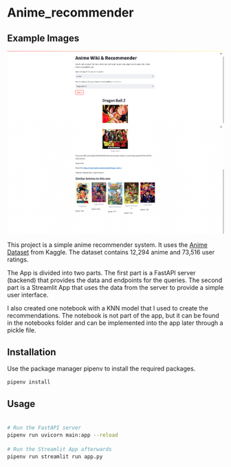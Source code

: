 # Anime_recommender

## Example Images

![Example Image 1](example_image_1.png)
![Example Image 2](example_image_2.png)

This project is a simple anime recommender system. It uses the [Anime Dataset](https://www.kaggle.com/CooperUnion/anime-recommendations-database) from Kaggle. The dataset contains 12,294 anime and 73,516 user ratings.

The App is divided into two parts. The first part is a FastAPI server (backend) that provides the data and endpoints for the queries. The second part is a Streamlit App that uses the data from the server to provide a simple user interface.

I also created one notebook with a KNN model that I used to create the recommendations. The notebook is not part of the app, but it can be found in the notebooks folder and can be implemented into the app later through a pickle file.

## Installation

Use the package manager pipenv to install the required packages.

```bash
pipenv install
```

## Usage

```bash

# Run the FastAPI server
pipenv run uvicorn main:app --reload

# Run the Streamlit App afterwards
pipenv run streamlit run app.py
```